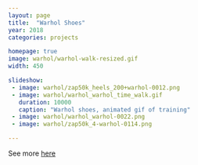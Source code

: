 ```yaml
---
layout: page
title:  "Warhol Shoes"
year: 2018
categories: projects

homepage: true
image: warhol/warhol-walk-resized.gif
width: 450

slideshow:
 - image: warhol/zap50k_heels_200+warhol-0012.png
 - image: warhol/warhol_warhol_time_walk.gif
   duration: 10000
   caption: "Warhol shoes, animated gif of training"
 - image: warhol/warhol_warhol-0022.png
 - image: warhol/zap50k_4-warhol-0114.png

---
```


See more [here](/projects/warhol-shoes-exploded.html)